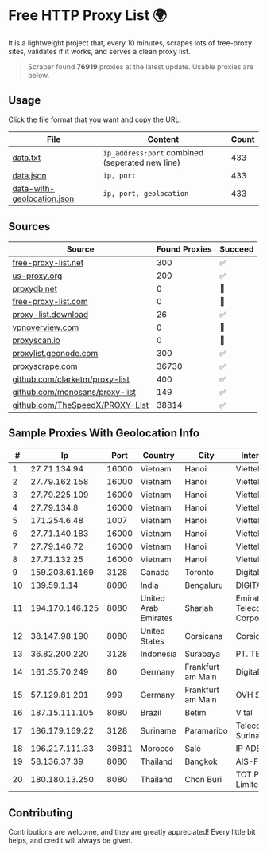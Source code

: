 
# Free HTTP Proxy List 🌍

It is a lightweight project that, every 10 minutes, scrapes lots of free-proxy sites, validates if it works, and serves a clean proxy list.


> Scraper found **76919** proxies at the latest update. Usable proxies are below.

## Usage

Click the file format that you want and copy the URL.


|File|Content|Count|
|----|-------|-----|
|[data.txt](https://raw.githubusercontent.com/themiralay/Proxy-List-World/master/data.txt)|`ip_address:port` combined (seperated new line)|433|
|[data.json](https://raw.githubusercontent.com/themiralay/Proxy-List-World/master/data.json)|`ip, port`|433|
|[data-with-geolocation.json](https://raw.githubusercontent.com/themiralay/Proxy-List-World/master/data-with-geolocation.json)|`ip, port, geolocation`|433|

## Sources

|Source|Found Proxies|Succeed|
|------|-------------|-------|
|[free-proxy-list.net](https://free-proxy-list.net)|300|✅|
|[us-proxy.org](https://www.us-proxy.org)|200|✅|
|[proxydb.net](http://proxydb.net)|0|🚫|
|[free-proxy-list.com](https://free-proxy-list.com/?page=&port=&type%5B%5D=http&type%5B%5D=https&up_time=0&search=Search)|0|🚫|
|[proxy-list.download](https://www.proxy-list.download/HTTP)|26|✅|
|[vpnoverview.com](https://vpnoverview.com/privacy/anonymous-browsing/free-proxy-servers)|0|🚫|
|[proxyscan.io](https://www.proxyscan.io)|0|🚫|
|[proxylist.geonode.com](https://proxylist.geonode.com/api/proxy-list?limit=300&page=1&sort_by=lastChecked&sort_type=desc&protocols=http,https)|300|✅|
|[proxyscrape.com](https://api.proxyscrape.com/v2/?request=displayproxies&protocol=http&timeout=10000&country=all&ssl=all&anonymity=all)|36730|✅|
|[github.com/clarketm/proxy-list](https://raw.githubusercontent.com/clarketm/proxy-list/master/proxy-list-raw.txt)|400|✅|
|[github.com/monosans/proxy-list](https://raw.githubusercontent.com/monosans/proxy-list/main/proxies/http.txt)|149|✅|
|[github.com/TheSpeedX/PROXY-List](https://raw.githubusercontent.com/TheSpeedX/PROXY-List/master/http.txt)|38814|✅|


## Sample Proxies With Geolocation Info

|#|Ip|Port|Country|City|Internet Service Provider|
|-|--|----|-------|----|-------------------------|
|1|27.71.134.94|16000|Vietnam|Hanoi|Viettel Group|
|2|27.79.162.158|16000|Vietnam|Hanoi|Viettel Corporation|
|3|27.79.225.109|16000|Vietnam|Hanoi|Viettel Corporation|
|4|27.79.134.8|16000|Vietnam|Hanoi|Viettel Corporation|
|5|171.254.6.48|1007|Vietnam|Hanoi|Viettel Corporation|
|6|27.71.140.183|16000|Vietnam|Hanoi|Viettel Group|
|7|27.79.146.72|16000|Vietnam|Hanoi|Viettel Corporation|
|8|27.71.132.25|16000|Vietnam|Hanoi|Viettel Group|
|9|159.203.61.169|3128|Canada|Toronto|DigitalOcean, LLC|
|10|139.59.1.14|8080|India|Bengaluru|DIGITALOCEAN|
|11|194.170.146.125|8080|United Arab Emirates|Sharjah|Emirates Telecommunications Corporation|
|12|38.147.98.190|8080|United States|Corsicana|Corsicana ISD|
|13|36.82.200.220|3128|Indonesia|Surabaya|PT. TELKOM INDONESIA|
|14|161.35.70.249|80|Germany|Frankfurt am Main|DigitalOcean, LLC|
|15|57.129.81.201|999|Germany|Frankfurt am Main|OVH SAS|
|16|187.15.111.105|8080|Brazil|Betim|V tal|
|17|186.179.169.22|3128|Suriname|Paramaribo|Telecommunicationcompany Suriname - TeleSur|
|18|196.217.111.33|39811|Morocco|Salé|IP ADSL MarocTelecom|
|19|58.136.37.39|8080|Thailand|Bangkok|AIS-Fibre|
|20|180.180.13.250|8080|Thailand|Chon Buri|TOT Public Company Limited|



## Contributing

Contributions are welcome, and they are greatly appreciated! Every
little bit helps, and credit will always be given.

